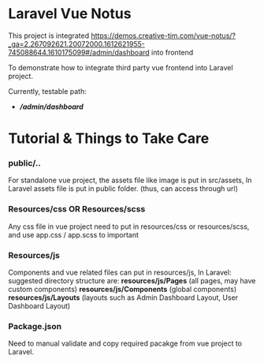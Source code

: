 # Laravel Vue Notus 

This project is integrated https://demos.creative-tim.com/vue-notus/?_ga=2.267092621.20072000.1612621955-745088644.1610175099#/admin/dashboard into frontend

To demonstrate how to integrate third party vue frontend into Laravel project.

Currently, testable path:
- ***/admin/dashboard***


# Tutorial & Things to Take Care
### public/..
For standalone vue project, the assets file like image is put in src/assets, 
In Laravel assets file is put in public folder. (thus, can access through url)

### Resources/css   OR Resources/scss 
Any css file in vue project need to put in resources/css or resources/scss, and use app.css / app.scss to important

### Resources/js
Components and vue related files can put in resources/js,
In Laravel: suggested directory structure are:
**resources/js/Pages** (all pages, may have custom components)
**resources/js/Components** (global components)
**resources/js/Layouts** (layouts such as Admin Dashboard Layout, User Dashboard Layout)

### Package.json
Need to manual validate and copy required pacakge from vue project to Laravel.

